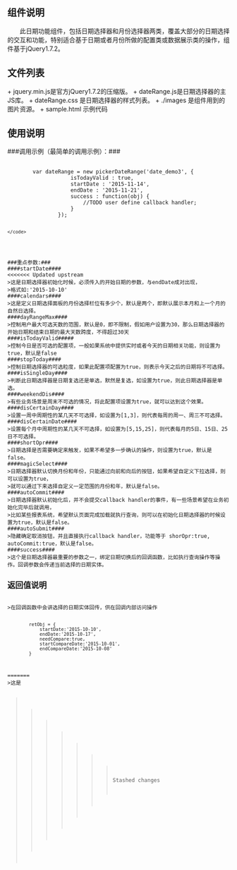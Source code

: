 <h2>组件说明</h2>
　　此日期功能组件，包括日期选择器和月份选择器两类，覆盖大部分的日期选择的交互和功能，特别适合基于日期或者月份所做的配置类或数据展示类的操作，组件基于jQuery1.7.2。

<h2>文件列表</h2>
+  jquery.min.js是官方jQuery1.7.2的压缩版。
+  dateRange.js是日期选择器的主JS库。
+  dateRange.css 是日期选择器的样式列表。
+  ./images 是组件用到的图片资源。
+  sample.html 示例代码

<h2>使用说明</h2>
###调用示例（最简单的调用示例）：###
<pre>
	<code>
		var dateRange = new pickerDateRange('date_demo3', {
					isTodayValid : true,
					startDate : '2015-11-14',
					endDate : '2015-11-21',
					success : function(obj) {
						//TODO user define callback handler;
					}
				});

	</code>
</pre>
###重点参数:###
####startDate####
<<<<<<< Updated upstream
>这是日期选择器初始化时候，必须传入的开始日期的参数，与endDate成对出现，
>格式如:'2015-10-10'
####calendars####
>这是定义日期选择面板的月份选择栏位有多少个，默认是两个，即默认展示本月和上一个月的自然日选择。
####dayRangeMax####
>控制用户最大可选天数的范围，默认是0，即不限制，假如用户设置为30，那么日期选择器的开始日期和结束日期的最大天数跨度，不得超过30天
####isTodayValid#####
>控制今日是否可选的配置项，一般如果系统中提供实时或者今天的日期相关功能，则设置为true，默认是false
####stopToday####
>控制日期选择器的可选粒度，如果此配置项配置为true，则表示今天之后的日期将不可选择。
####isSingleDay####
>判断此日期选择器是日期复选还是单选，默然是复选，如设置为true，则此日期选择器是单选。
####weekendDis####
>有些业务场景是周末不可选的情况，将此配置项设置为true，就可以达到这个效果。
####disCertainDay####
>设置一周中周期性的某几天不可选择，如设置为[1,3]，则代表每周的周一、周三不可选择。
####disCertainDate####
>设置每个月中周期性的某几天不可选择，如设置为[5,15,25]，则代表每月的5日、15日、25日不可选择。
####shortOpr####
>日期选择是否需要确定来触发，如果不希望多一步确认的操作，则设置为true，默认是false。
####magicSelect####
>日期选择器默认切换月份和年份，只能通过向前和向后的按钮，如果希望自定义下拉选择，则可以设置为true，
>就可以通过下来选择自定义一定范围的月份和年，默认是false。
####autoCommit####
>日期选择器默认初始化后，并不会提交callback handler的事件，有一些场景希望在业务初始化完毕后就调用，
>比如某些报表系统，希望默认页面完成加载就执行查询，则可以在初始化日期选择器的时候设置为true，默认是false。
####autoSubmit####
>隐藏确定取消按钮，并且直接执行callback handler，功能等于 shorOpr:true, autoCommit:true，默认是false。
####success####
>这个是日期选择器最重要的参数之一，绑定日期切换后的回调函数，比如执行查询操作等操作。回调参数会传递当前选择的日期实体。
<h2>返回值说明</h2>
>在回调函数中会讲选择的日期实体回传，供在回调内部访问操作
<pre>
    <code>
        retObj = {
            startDate:'2015-10-10',
            endDate:'2015-10-17',
            needCompare:true,
            startCompareDate:'2015-10-01',
            endCompareDate:'2015-10-08'
        }
    </code>
</pre>
=======
>这是


>>>>>>> Stashed changes
